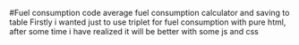 #Fuel consumption code
average fuel consumption calculator and saving to table
Firstly i wanted just to use triplet for fuel consumption with pure html, after some time i have realized it will be better with some js and css
